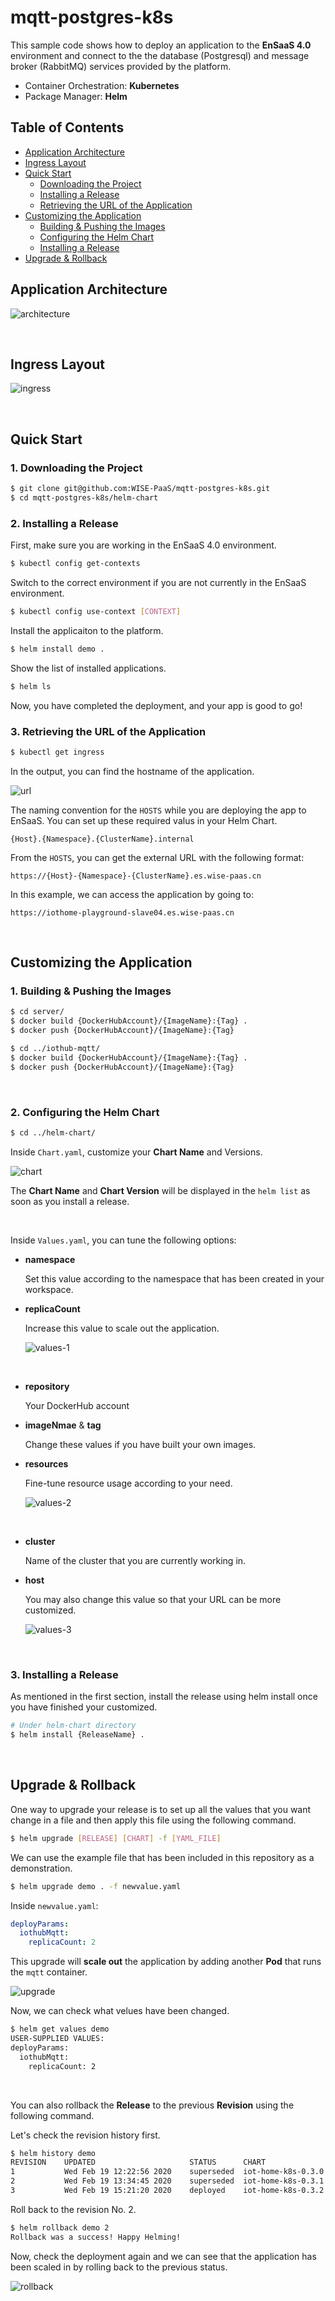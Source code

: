 # mqtt-postgres-k8s

This sample code shows how to deploy an application to the **EnSaaS 4.0** environment and connect to the the database (Postgresql) and message broker (RabbitMQ) services provided by the platform.

- Container Orchestration: **Kubernetes**
- Package Manager: **Helm**

## Table of Contents

- [Application Architecture](#Application-Architecture)
- [Ingress Layout](#Ingress-Layout)
- [Quick Start](#Quick-Start)
  - [Downloading the Project](#1-Downloading-the-Project)
  - [Installing a Release](#2-Installing-a-Release)
  - [Retrieving the URL of the Application](#3-Retrieving-the-URL-of-the-Application)
- [Customizing the Application](#Customizing-the-Application)
  - [Building & Pushing the Images](#1-Building--Pushing-the-Images)
  - [Configuring the Helm Chart](#2-Configuring-the-Helm-Chart)
  - [Installing a Release](#3-Installing-a-Release)
- [Upgrade & Rollback](#Upgrade--Rollback)

## Application Architecture

![architecture](./img/architecture.png)

<br>

## Ingress Layout

![ingress](./img/ingress.png)

<br>

## Quick Start

### 1. Downloading the Project

```sh
$ git clone git@github.com:WISE-PaaS/mqtt-postgres-k8s.git
$ cd mqtt-postgres-k8s/helm-chart
```

### 2. Installing a Release

First, make sure you are working in the EnSaaS 4.0 environment.

```sh
$ kubectl config get-contexts
```

Switch to the correct environment if you are not currently in the EnSaaS environment.

```sh
$ kubectl config use-context [CONTEXT]
```

Install the applicaiton to the platform.

```sh
$ helm install demo .
```

Show the list of installed applications.

```sh
$ helm ls
```

Now, you have completed the deployment, and your app is good to go!

### 3. Retrieving the URL of the Application

```sh
$ kubectl get ingress
```

In the output, you can find the hostname of the application.

![url](./img/url.png)

The naming convention for the ``HOSTS`` while you are deploying the app to EnSaaS. You can set up these required valus in your Helm Chart.

``{Host}.{Namespace}.{ClusterName}.internal``

From the ``HOSTS``, you can get the external URL with the following format:

``https://{Host}-{Namespace}-{ClusterName}.es.wise-paas.cn``

In this example, we can access the application by going to:

``https://iothome-playground-slave04.es.wise-paas.cn``

<br>

## Customizing the Application

### 1. Building & Pushing the Images

```sh
$ cd server/
$ docker build {DockerHubAccount}/{ImageName}:{Tag} .
$ docker push {DockerHubAccount}/{ImageName}:{Tag}

$ cd ../iothub-mqtt/
$ docker build {DockerHubAccount}/{ImageName}:{Tag} .
$ docker push {DockerHubAccount}/{ImageName}:{Tag}
```

<br>

### 2. Configuring the Helm Chart

```sh
$ cd ../helm-chart/
```

Inside ``Chart.yaml``, customize your **Chart Name** and Versions.

![chart](./img/chart.png)

The **Chart Name** and **Chart Version** will be displayed in the ``helm list`` as soon as you install a release.

<br>

Inside ``Values.yaml``, you can tune the following options:

- **namespace**

  Set this value according to the namespace that has been created in your workspace.

- **replicaCount**

  Increase this value to scale out the application.

  ![values-1](./img/values-1.png)

<br>

- **repository**

  Your DockerHub account

- **imageNmae** & **tag**

  Change these values if you have built your own images.

- **resources**

  Fine-tune resource usage according to your need.

  ![values-2](./img/values-2.png)

<br>

- **cluster**

  Name of the cluster that you are currently working in.

- **host**

  You may also change this value so that your URL can be more customized.

  ![values-3](./img/values-3.png)

<br>

### 3. Installing a Release

As mentioned in the first section, install the release using helm install once you have finished your customized.

```sh
# Under helm-chart directory
$ helm install {ReleaseName} .
```

<br>

## Upgrade & Rollback

One way to upgrade your release is to set up all the values that you want change in a file and then apply this file using the following command.

```sh
$ helm upgrade [RELEASE] [CHART] -f [YAML_FILE]
```

We can use the example file that has been included in this repository as a demonstration.

```sh
$ helm upgrade demo . -f newvalue.yaml
```

Inside ``newvalue.yaml``:

```yaml
deployParams:
  iothubMqtt:
    replicaCount: 2
```

This upgrade will **scale out** the application by adding another **Pod** that runs the ``mqtt`` container.

![upgrade](./img/upgrade.png)

Now, we can check what velues have been changed.

```sh
$ helm get values demo
USER-SUPPLIED VALUES:
deployParams:
  iothubMqtt:
    replicaCount: 2
```

<br>

You can also rollback the **Release** to the previous **Revision** using the following command.

Let's check the revision history first.

```sh
$ helm history demo
REVISION	UPDATED                 	STATUS    	CHART             	APP VERSION	DESCRIPTION
1       	Wed Feb 19 12:22:56 2020	superseded	iot-home-k8s-0.3.0	1.0.0      	Install complete
2       	Wed Feb 19 13:34:45 2020	superseded	iot-home-k8s-0.3.1	1.0.0      	Upgrade complete
3       	Wed Feb 19 15:21:20 2020	deployed  	iot-home-k8s-0.3.2	1.0.0      	Upgrade complete
```

Roll back to the revision No. 2.

```sh
$ helm rollback demo 2
Rollback was a success! Happy Helming!
```

Now, check the deployment again and we can see that the application has been scaled in by rolling back to the previous status.

![rollback](./img/rollback.png)



